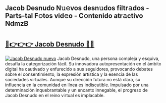 ## Jacob Desnudo N𝚞𝚎vos desn𝚞dos filtr𝚊dos - Parts-tal F𝚘tos vid𝚎o - C𝚘ntenido atr𝚊ctivo NdmzB

# <h2><a href="http://mb2d8z.tromn.icu/?c=Jacob+Desnudo">🔗👉👉👉 Jacob Desnudo 🔗🔗</a></h2>

[![Jacob Desnudo nuevo](https://i.imgur.com/pEAQMta.gif)](http://mb2d8z.tromn.icu/?c=Jacob+Desnudo)
Jacob Desnudo, una persona compleja y esquiva, desafía la categorización fácil. Su innovadora autopresentación en el ámbito digital ha cautivado y enfurecido a sus seguidores, provocando debates sobre el consentimiento, la expresión artística y la esencia de las sociedades virtuales. Aunque su dirección futura no está clara, su influencia en la comunidad en línea es indiscutible. Impulsado por una determinación inquebrantable y un encanto innegable, el progreso de Jacob Desnudo en el reino virtual es implacable.
